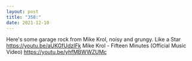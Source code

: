 ```yaml
---
layout: post
title: "358:"
date: 2021-12-10
---
```


Here's some garage rock from Mike Krol, noisy and grungy.
 Like a Star
https://youtu.be/aUKGfUdzIFk
 Mike Krol - Fifteen Minutes (Official Music Video)
https://youtu.be/yhfMBWWZUMc
